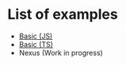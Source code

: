 # List of examples

- [Basic (JS)](/docs/examples/basic-js)
- [Basic (TS)](/docs/examples/basic-ts)
- Nexus (Work in progress)
